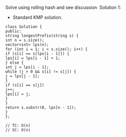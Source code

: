 Solve using rolling hash and see discussion
​
Solution 1:
​
- Standard KMP solution.
​
```
class Solution {
public:
string longestPrefix(string s) {
int n = s.size();
vector<int> lps(n);
for (int i = 1; i < s.size(); i++) {
if (s[i] == s[lps[i - 1]]) {
lps[i] = lps[i - 1] + 1;
} else {
int j = lps[i - 1];
while (j > 0 && s[i] != s[j]) {
j = lps[j - 1];
}
if (s[i] == s[j])
j++;
lps[i] = j;
}
}
return s.substr(0, lps[n - 1]);
}
};
​
// TC: O(n)
// SC: O(n)
```
​
​